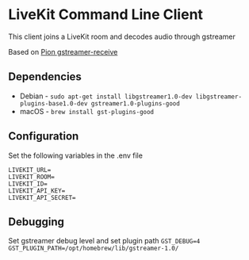 # LiveKit Command Line Client
This client joins a LiveKit room and decodes audio through gstreamer

Based on [Pion gstreamer-receive](https://github.com/pion/example-webrtc-applications/tree/master/gstreamer-receive)

## Dependencies
* Debian - `sudo apt-get install libgstreamer1.0-dev libgstreamer-plugins-base1.0-dev gstreamer1.0-plugins-good`
* macOS - `brew install gst-plugins-good`

## Configuration
Set the following variables in the .env file
```
LIVEKIT_URL=
LIVEKIT_ROOM=
LIVEKIT_ID=
LIVEKIT_API_KEY=
LIVEKIT_API_SECRET=
```

## Debugging
Set gstreamer debug level and set plugin path
`GST_DEBUG=4 GST_PLUGIN_PATH=/opt/homebrew/lib/gstreamer-1.0/`